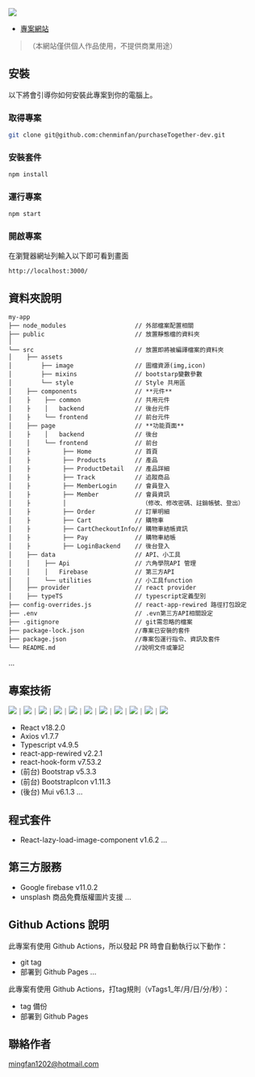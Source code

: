 ![](https://img.shields.io/github/watchers/chenminfan/minMInisMy.svg)

- [專案網站](https://chenminfan.github.io/purchaseTogether-dev/)
> （本網站僅供個人作品使用，不提供商業用途）

## 安裝
以下將會引導你如何安裝此專案到你的電腦上。

### 取得專案

```bash
git clone git@github.com:chenminfan/purchaseTogether-dev.git
```

### 安裝套件

```bash
npm install
```

### 運行專案

```bash
npm start
```

### 開啟專案
在瀏覽器網址列輸入以下即可看到畫面

```bash
http://localhost:3000/
```

## 資料夾說明
```
my-app
├── node_modules                   // 外部檔案配置相關
├── public                         // 放置靜態檔的資料夾
│
└── src                            // 放置即將被編譯檔案的資料夾
│    ├── assets
│        ├── image                 // 圖檔資源(img,icon)
│        ├── mixins                // bootstarp變數參數
│        └── style                 // Style 共用區
│    ├── components                // **元件**
│    ├    ├── common               // 共用元件
│    ├    │   backend              // 後台元件
│    ├    └── frontend             // 前台元件
│    ├── page                      // **功能頁面**
│    ├    │   backend              // 後台
│    │    └── frontend             // 前台
│    ├         ├── Home            // 首頁
│    ├         ├── Products        // 產品
│    ├         ├── ProductDetail   // 產品詳細
│    ├         ├── Track           // 追蹤商品
│    ├         ├── MemberLogin     // 會員登入
│    ├         ├── Member          // 會員資訊
│    ├         │                     （修改、修改密碼、註銷帳號、登出）
│    ├         ├── Order           // 訂單明細
│    ├         ├── Cart            // 購物車
│    ├         ├── CartCheckoutInfo// 購物車結帳資訊
│    ├         ├── Pay             // 購物車結帳
│    ├         ├── LoginBackend    // 後台登入
│    ├── data                      // API、小工具
│    │    ├── Api                  // 六角學院API 管理
│    │    │   Firebase             // 第三方API
│    │    └── utilities            // 小工具function
│    ├── provider                  // react provider
│    ├── typeTS                    // typescript定義型別
├── config-overrides.js            // react-app-rewired 路徑打包設定
├── .env                           // .evn第三方API相關設定
├── .gitignore                     // git需忽略的檔案
├── package-lock.json              //專案已安裝的套件
├── package.json                   //專案包運行指令、資訊及套件
└── README.md                      //說明文件或筆記
```
...

## 專案技術
![](https://img.shields.io/badge/React-20232A?style=for-the-badge&logo=react&logoColor=61DAFB)｜![](https://img.shields.io/badge/JavaScript-F7DF1E?style=for-the-badge&logo=JavaScript&logoColor=white)｜![](https://img.shields.io/badge/TypeScript-007ACC?style=for-the-badge&logo=typescript&logoColor=white)｜![](https://img.shields.io/badge/Firebase-039BE5?style=for-the-badge&logo=Firebase&logoColor=white)｜![](https://img.shields.io/badge/Bootstrap-563D7C?style=for-the-badge&logo=bootstrap&logoColor=white)｜![](https://img.shields.io/badge/Material--UI-0081CB?style=for-the-badge&logo=material-ui&logoColor=white)｜![](https://img.shields.io/badge/React_Router-CA4245?style=for-the-badge&logo=react-router&logoColor=white)｜![](https://img.shields.io/badge/npm-CB3837?style=for-the-badge&logo=npm&logoColor=white)｜![](https://img.shields.io/badge/HTML5-E34F26?style=for-the-badge&logo=html5&logoColor=white)｜![](https://img.shields.io/badge/CSS3-1572B6?style=for-the-badge&logo=css3&logoColor=white)｜![](https://img.shields.io/badge/Sass-CC6699?style=for-the-badge&logo=sass&logoColor=white)

- React v18.2.0
- Axios v1.7.7
- Typescript v4.9.5
- react-app-rewired v2.2.1
- react-hook-form v7.53.2
- (前台) Bootstrap v5.3.3
- (前台) BootstrapIcon v1.11.3
- (後台) Mui v6.1.3
...

## 程式套件
- React-lazy-load-image-component v1.6.2
...

## 第三方服務
- Google firebase v11.0.2
- unsplash 商品免費版權圖片支援
...

## Github Actions 說明
此專案有使用 Github Actions，所以發起 PR 時會自動執行以下動作：
- git tag
- 部署到 Github Pages
...

此專案有使用 Github Actions，打tag規則（vTags1_年/月/日/分/秒）：
- tag 備份
- 部署到 Github Pages

## 聯絡作者
mingfan1202@hotmail.com
